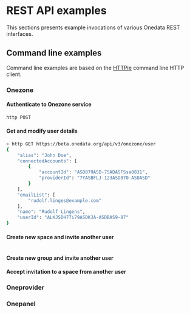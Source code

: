 # REST API examples

This sections presents example invocations of various Onedata REST interfaces.


## Command line examples
Command line examples are based on the [HTTPie](http://httpie.org) command line HTTP client. 

### Onezone

#### Authenticate to Onezone service
```bash
http POST 
```

#### Get and modify user details
```bash
> http GET https://beta.onedata.org/api/v3/onezone/user
{
    "alias": "John Doe",
    "connectedAccounts": [
        {
            "accountId": "ASD879ASD-7SADASFSsa0831",
            "providerId": "7YASBFLJ-123ASD870-ASDASD"
        }
    ],
    "emailList": [
        "rudolf.linges@example.com"
    ],
    "name": "Rudolf Lingens",
    "userId": "ALKJSDH77i79ASDKJA-ASDBAS9-87"
}
```

#### Create new space and invite another user
```
```

#### Create new group and invite another user

#### Accept invitation to a space from another user

### Oneprovider


### Onepanel

